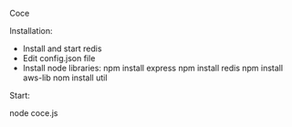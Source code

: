 Coce

Installation:

  - Install and start redis
  - Edit config.json file
  - Install node libraries:
    npm install express
    npm install redis
    npm install aws-lib
    nom install util

Start:

  node coce.js

